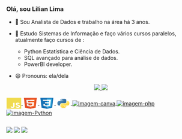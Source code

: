 ### Olá, sou Lilian Lima

- 🔭 Sou Analista de Dados e trabalho na área há 3 anos.
- 🌱 Estudo Sistemas de Informação e faço vários cursos paralelos, atualmente faço cursos de :
     -   Python Estatística e Ciência de Dados.
     -   SQL avançado para análise de dados. 
     -   PowerBI developer.
    
- 😄 Pronouns: ela/dela

<div align="center">
  <a href="https://github.com/LicaCepillo">
  <img height="150em" src="https://github-readme-stats.vercel.app/api?username=licacepillo&show_icons=true&theme=dracula&include_all_commits=true&count_private=true"/>
  <img height="150em" src="https://github-readme-stats.vercel.app/api/top-langs/?username=licacepillo&layout=compact&langs_count=7&theme=dracula"/>
</div>

<div style="display: inline_block"><br>
  <img align="center" alt="imagem-Js" height="30" width="40" src="https://raw.githubusercontent.com/devicons/devicon/master/icons/javascript/javascript-plain.svg">
  <img align="center" alt="imagem-HTML" height="30" width="40" src="https://raw.githubusercontent.com/devicons/devicon/master/icons/html5/html5-original.svg">
  <img align="center" alt="imagem-CSS" height="30" width="40" src="https://raw.githubusercontent.com/devicons/devicon/master/icons/css3/css3-original.svg">
  <img align="center" alt="imagem-Python" height="30" width="40" src="https://raw.githubusercontent.com/devicons/devicon/master/icons/python/python-original.svg">
  <img align="center" alt="imagem-canva" height="30" width="40" src="https://cdn.jsdelivr.net/gh/devicons/devicon/icons/canva/canva-original.svg" />
  <img align="center" alt="imagem-php" height="30" width="40" src="https://cdn.jsdelivr.net/gh/devicons/devicon/icons/php/php-original.svg" />
  <img align="center" alt="imagem-Python" height="30" width="40" src="https://cdn.jsdelivr.net/gh/devicons/devicon/icons/postgresql/postgresql-original-wordmark.svg" /
                 
</div>
 
  ##
  
<div>
  <a href='https://www.linkedin.com/in/lilian-lima-32537b1/' target='_blanck'><img src='https://img.shields.io/badge/LinkedIn-0077B5?style=for-the-badge&logo=linkedin&logoColor=white' target='_blanck'></a>
  <a href='https://www.instagram.com/licacpol/ ' target='_blanck'><img src='https://img.shields.io/badge/Instagram-E4405F?style=for-the-badge&logo=instagram&logoColor=white'></a>
  <a href='https://api.whatsapp.com/send?phone=+351351928035246&text=Hello%20World%21' target='_blanck'><img src='https://img.shields.io/badge/WhatsApp-25D366?style=for-the-badge&logo=whatsapp&logoColor=white' target='_blanck'></a>
  
</div>
